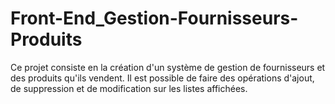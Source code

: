 # Front-End_Gestion-Fournisseurs-Produits
Ce projet consiste en la création d'un système de gestion de fournisseurs et des produits qu'ils vendent.
Il est possible de faire des opérations d'ajout, de suppression et de modification sur les listes affichées.
